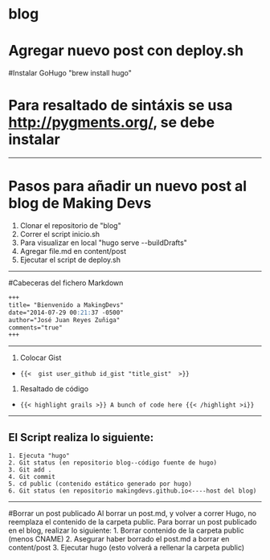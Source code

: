 # blog

Agregar nuevo post con deploy.sh
======

#Instalar GoHugo
       "brew install hugo"

# Para resaltado de sintáxis se usa http://pygments.org/, se debe instalar
---

# Pasos para añadir un nuevo post al blog de Making Devs

1. Clonar el repositorio de "blog"
2. Correr el script inicio.sh
3. Para visualizar en local "hugo serve --buildDrafts"
4. Agregar file.md en content/post
5. Ejecutar el script de deploy.sh

---

#Cabeceras del fichero Markdown

```md
+++
title= "Bienvenido a MakingDevs"
date="2014-07-29 00:21:37 -0500"
author="José Juan Reyes Zuñiga"
comments="true"
+++
```

---

1. Colocar Gist
  + `{{<  gist user_github id_gist "title_gist"  >}}`

1. Resaltado de código
  + `{{< highlight grails >}} A bunch of code here {{< /highlight >i}}`


---

## El Script realiza lo siguiente:
    1. Ejecuta "hugo"
    2. Git status (en repositorio blog--código fuente de hugo)
    3. Git add .
    4. Git commit
    5. cd public (contenido estático generado por hugo)
    6. Git status (en repositorio makingdevs.github.io<----host del blog)
---
#Borrar un post publicado
    Al borrar un post.md, y volver a correr Hugo, no reemplaza el contenido de la carpeta public.
    Para borrar un post publicado en el blog, realizar lo siguiente:
      1. Borrar contenido de la carpeta public (menos CNAME)
      2. Asegurar haber borrado el post.md a borrar en content/post
      3. Ejecutar hugo (esto volverá a rellenar la carpeta public)

